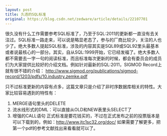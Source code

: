 ```yaml
---
layout: post
title: 久违的SQL标准
original: https://blog.csdn.net/zedware/article/details/22107701
---
```

很久没有什么工作需要参考SQL标准了，乃至于SQL:2011的更新都一直没有去关注过。SQL标准一路走来，可以说是略显老态了，参与的厂商比较少，关注的人也少了。绝大多数人提起SQL标准，涉及的内容其实是SQL89或SQL92里头最基本或者说最核心的一部分。其实，自从SQL:1999开始，它已经发福了。绝大多数人都不需要去一字一句的阅读标准，而且标准每次更新的时候，都会有委员会的成员们为大家提供比较好的介绍文档。例如针对最新的SQL:2011，SIGMOD Record上就有很不错的介绍：
http://www.sigmod.org/publications/sigmod-record/1203/pdfs/10.industry.zemke.pdf

只不过标准更新的内容有点多，这篇文章只是介绍了非时序数据库相关的特性。大家比较容易遇到的特性有：
1. MERGE语句里头的DELETE
2. 流水线形式的DML：可以直接从OLD和NEW表里头SELECT了
3. 增强的CALL语句
正式标准是要花钱买的，不过在正式发布之前的投票版本是可以下载到的，例如：http://www.jtc1sc32.org/doc/
如果需要了解更多，把第一个pdf的参考文献找出来看看就可以了。
